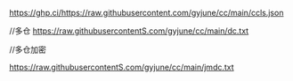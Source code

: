https://ghp.ci/https://raw.githubusercontent.com/gyjune/cc/main/ccls.json

//多仓
https://raw.githubusercontentS.com/gyjune/cc/main/dc.txt



//多仓加密

https://raw.githubusercontentS.com/gyjune/cc/main/jmdc.txt